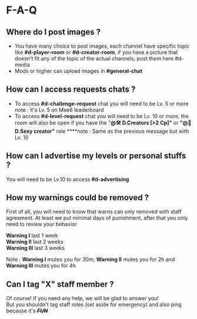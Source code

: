 # F-A-Q

## Where do I post images ? 

* You have many choice to post images, each channel have specific topic like **\#d-player-room** or **\#d-creator-room**, if you have a picture that doesn't fit any of the topic of the actual channels, post them here \#d-media 
* Mods or higher can upload images in **\#general-chat**

## How can I access requests chats ?

* To access **\#d-challenge-request** chat you will need to be Lv. 5 or more  note : it's Lv. 5 on Mee6 leaderboard  
* To access **\#d-level-request** chat you will need to be Lv. 10 or more, the room will also be open if you have the "**@🛠 D.Creators \[&gt;2 Cp\]"** or **"@💎D.Sexy creator"** role  ****note : Same as the previous message but with Lv. 10  

## How can I advertise my levels or personal stuffs ?

You will need to be Lv.10 to access **\#d-advertising** 

## **How my warnings could be removed ?**

First of all, you will need to know that warns can only removed with staff agreement. At least we put minimal days of punishment, after that you only need to review your behavior  
  
**Warning I** last 1 week  
**Warning II** last 2 weeks   
**Warning III** last 3 weeks   
  
Note : **Warning I** mutes you for 30m; **Warning II** mutes you for 2h and **Warning III** mutes you for 4h

## Can I tag "X" staff member ?

Of course! If you need any help, we will be glad to answer you!  
But you shouldn't tag staff roles \(set aside for emergency\) and also ping because it's ~~_**FUN**_~~

